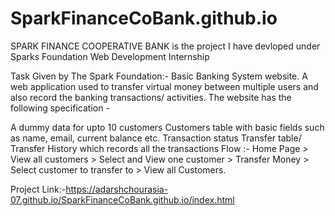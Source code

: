 # SparkFinanceCoBank.github.io
SPARK FINANCE COOPERATIVE BANK is the project I have devloped under Sparks Foundation Web Development Internship 

Task Given by The Spark Foundation:-
Basic Banking System website. A web application used to transfer virtual money between multiple users and also record the banking transactions/ activities.
The website has the following specification -

A dummy data for upto 10 customers
Customers table with basic fields such as name, email, current balance etc.
Transaction status
Transfer table/ Transfer History which records all the transactions
Flow :- Home Page > View all customers > Select and View one customer > Transfer Money > Select customer to transfer to > View all Customers.

Project Link:-https://adarshchourasia-07.github.io/SparkFinanceCoBank.github.io/index.html

